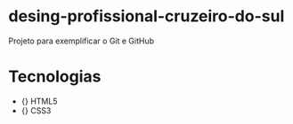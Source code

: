 # desing-profissional-cruzeiro-do-sul
Projeto para exemplificar o Git e GitHub

# Tecnologias
- {} HTML5
- {} CSS3
